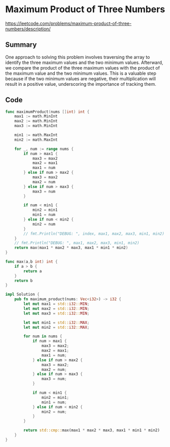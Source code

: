 # Maximum Product of Three Numbers

https://leetcode.com/problems/maximum-product-of-three-numbers/description/

## Summary

One approach to solving this problem involves traversing the array to identify the three maximum values and the two minimum values. Afterward, we compare the product of the three maximum values with the product of the maximum value and the two minimum values. This is a valuable step because if the two minimum values are negative, their multiplication will result in a positive value, underscoring the importance of tracking them.

## Code

```go
func maximumProduct(nums []int) int {
    max1 := math.MinInt
    max2 := math.MinInt
    max3 := math.MinInt

    min1 := math.MaxInt
    min2 := math.MaxInt

    for _, num := range nums {
        if num > max1 {
            max3 = max2
            max2 = max1
            max1 = num
        } else if num > max2 {
            max3 = max2
            max2 = num
        } else if num > max3 {
            max3 = num
        }

        if num < min1 {
            min2 = min1
            min1 = num
        } else if num < min2 {
            min2 = num
        }
        // fmt.Println("DEBUG: ", index, max1, max2, max3, min1, min2)
    }
    // fmt.Println("DEBUG: ", max1, max2, max3, min1, min2)
    return max(max1 * max2 * max3, max1 * min1 * min2)
}

func max(a,b int) int {
    if a > b {
        return a
    }
    return b
}
```

```rust
impl Solution {
    pub fn maximum_product(nums: Vec<i32>) -> i32 {
        let mut max1 = std::i32::MIN;
        let mut max2 = std::i32::MIN;
        let mut max3 = std::i32::MIN;

        let mut min1 = std::i32::MAX;
        let mut min2 = std::i32::MAX;

        for num in nums {
            if num > max1 {
                max3 = max2;
                max2 = max1;
                max1 = num;
            } else if num > max2 {
                max3 = max2;
                max2 = num;
            } else if num > max3 {
                max3 = num;
            }

            if num < min1 {
                min2 = min1;
                min1 = num;
            } else if num < min2 {
                min2 = num;
            }
        }

        return std::cmp::max(max1 * max2 * max3, max1 * min1 * min2)
    }
}
```
